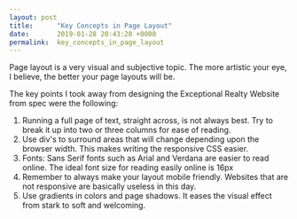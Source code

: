 ```yaml
---
layout: post
title:      "Key Concepts in Page Layout"
date:       2019-01-28 20:43:20 +0000
permalink:  key_concepts_in_page_layout
---
```



Page layout is a very visual and subjective topic.  The more artistic your eye, I believe, the better your page layouts will be.

The key points I took away from designing the Exceptional Realty Website from spec were the following:

1.  Running a full page of text, straight across, is not always best.  Try to break it up into two or three columns for ease of reading.
2.  Use div's to surround areas that will change depending upon the browser width.  This makes writing the responsive CSS easier.
3.  Fonts:   Sans Serif fonts such as Arial and Verdana are easier to read online.  The ideal font size for reading easily online is 16px
4.  Remember to always make your layout mobile friendly.  Websites that are not responsive are basically useless in this day.
5.  Use gradients in colors and page shadows.  It eases the visual effect from stark to soft and welcoming.
